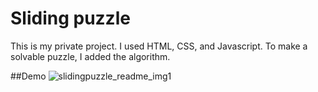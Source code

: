 # Sliding puzzle
This is my private project. I used HTML, CSS, and Javascript. To make a solvable puzzle, I added the algorithm.

##Demo
![slidingpuzzle_readme_img1](https://user-images.githubusercontent.com/24946941/34901880-ab744648-f7c5-11e7-83a3-695969431ed1.PNG)



